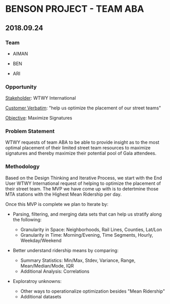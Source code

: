 # BENSON PROJECT - TEAM ABA

## 2018.09.24

### Team

* AIMAN
* BEN

* ARI

### Opportunity

<u>Stakeholder</u>: WTWY International

<u>Customer Verbatim</u>: "help us optimize the placement of our street teams"

<u>Objective</u>: Maximize Signatures

### Problem Statement

WTWY requests of team ABA to be able to provide insight as to the most optimal placement of their limited street team resources to maximize signatures and thereby maximize their potential pool of Gala attendees.

### Methodology

Based on the Design Thinking and Iterative Process, we start with the End User WTWY International request of helping to optimize the placement of their street team. The MVP we have come up with is to detertmine those MTA stations with the Highest Mean Ridership per day.

Once this MVP is complete we plan to Iterate by:

* Parsing, filtering, and merging data sets that can help us stratify along the following:
  * Granularity in Space: Neighborhoods, Rail Lines, Counties, Lat/Lon
  * Granularity in Time: Morning/Evening, Time Segments, Hourly, Weekday/Weekend

* Better understand ridership means by comparing:
  * Summary Statistics: Min/Max, Stdev, Variance, Range, Mean/Median/Mode, IQR
  * Additional Analysis: Correlations

* Exploratroy unknowns:
  * Other ways to operationalize optimization besides "Mean Ridership"
  * Additional datasets

